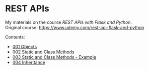 # REST APIs

My materials on the course _REST APIs with Flask and Python_.  
Original course: https://www.udemy.com/rest-api-flask-and-python

Contents:
* [001 Objects](00docs/001_objects.md)
* [002 Static and Class Methods](00docs/002_static_class.md)
* [003 Static and Class Methods - Example](00docs/003_store_ex.md)
* [004 Inheritance](00docs/004_inheritance.md)
